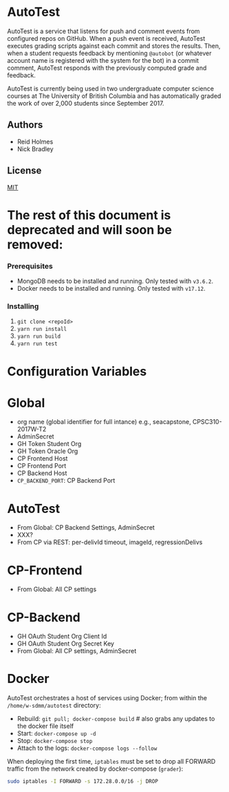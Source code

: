 # AutoTest

AutoTest is a service that listens for push and comment events from configured repos on GitHub.
When a push event is received, AutoTest executes grading scripts against each commit and stores the results.
Then, when a student requests feedback by mentioning `@autobot` (or whatever account name is registered with the system for the bot) in a commit comment, AutoTest responds with the previously computed grade and feedback.

AutoTest is currently being used in two undergraduate computer science courses at The University of British Columbia and has automatically graded the work of over 2,000 students since September 2017.

## Authors

* Reid Holmes
* Nick Bradley

## License

[MIT](LICENSE)

# The rest of this document is deprecated and will soon be removed:

### Prerequisites

* MongoDB needs to be installed and running. Only tested with `v3.6.2`.
* Docker needs to be installed and running. Only tested with `v17.12`.

### Installing

1) `git clone <repoId>`
2) `yarn run install`
3) `yarn run build`
4) `yarn run test`


# Configuration Variables

# Global

* org name (global identifier for full intance) e.g., seacapstone, CPSC310-2017W-T2
* AdminSecret
* GH Token Student Org
* GH Token Oracle Org
* CP Frontend Host
* CP Frontend Port
* CP Backend Host
* `CP_BACKEND_PORT`: CP Backend Port

# AutoTest

* From Global: CP Backend Settings, AdminSecret
* XXX?
* From CP via REST: per-delivId timeout, imageId, regressionDelivs

# CP-Frontend

* From Global: All CP settings

# CP-Backend

* GH OAuth Student Org Client Id
* GH OAuth Student Org Secret Key
* From Global: All CP settings, AdminSecret

# Docker

AutoTest orchestrates a host of services using Docker; from within the `/home/w-sdmm/autotest` directory:

* Rebuild: `git pull; docker-compose build` # also grabs any updates to the docker file itself
* Start: `docker-compose up -d`
* Stop: `docker-compose stop`
* Attach to the logs: `docker-compose logs --follow`

When deploying the first time, `iptables` must be set to drop all FORWARD traffic from the network created by docker-compose (`grader`):

```sh
sudo iptables -I FORWARD -s 172.28.0.0/16 -j DROP
```
